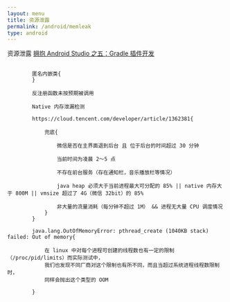 ```yaml
---
layout: menu
title: 资源泄露
permalink: /android/memleak
type: android
---
```

资源泄露
[拥抱 Android Studio 之五：Gradle 插件开发](http://blog.bugtags.com/2016/03/28/embrace-android-studio-gradle-plugin)

```

		匿名内嵌类{
		}

		反注册函数未按预期被调用

		Native 内存泄漏检测

		https://cloud.tencent.com/developer/article/1362381{

			兜底{

				微信是否在主界面退到后台 且 位于后台的时间超过 30 分钟

				当前时间为凌晨 2～5 点

				不存在前台服务（存在通知栏，音乐播放栏等情况）

				java heap 必须大于当前进程最大可分配的 85% || native 内存大于 800M || vmsize 超过了 4G（微信 32bit）的 85%

				非大量的流量消耗（每分钟不超过 1M） && 进程无大量 CPU 调度情况
			}
		}

		java.lang.OutOfMemoryError: pthread_create (1040KB stack) failed: Out of memory{

			在 linux 中对每个进程可创建的线程数也有一定的限制（/proc/pid/limits）而实际测试中，
			我们也发现不同厂商对这个限制也有所不同，而且当超过系统进程线程数限制时，
			同样会抛出这个类型的 OOM

		}

```
